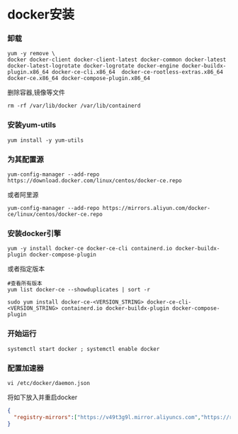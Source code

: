 #  docker安装 

### 卸载

```shell
yum -y remove \
docker docker-client docker-client-latest docker-common docker-latest docker-latest-logrotate docker-logrotate docker-engine docker-buildx-plugin.x86_64 docker-ce-cli.x86_64  docker-ce-rootless-extras.x86_64 docker-ce.x86_64 docker-compose-plugin.x86_64
```

删除容器,镜像等文件

```shell
rm -rf /var/lib/docker /var/lib/containerd
```

### 安装yum-utils

````shell
yum install -y yum-utils
````

### 为其配置源

```shell
yum-config-manager --add-repo https://download.docker.com/linux/centos/docker-ce.repo
```

或者阿里源

```shell
yum-config-manager --add-repo https://mirrors.aliyun.com/docker-ce/linux/centos/docker-ce.repo
```

### 安装docker引擎

```shell
yum -y install docker-ce docker-ce-cli containerd.io docker-buildx-plugin docker-compose-plugin
```

或者指定版本

````shell
#查看所有版本
yum list docker-ce --showduplicates | sort -r

sudo yum install docker-ce-<VERSION_STRING> docker-ce-cli-<VERSION_STRING> containerd.io docker-buildx-plugin docker-compose-plugin
````

### 开始运行

```shell
systemctl start docker ; systemctl enable docker
```

### 配置加速器

```shell
vi /etc/docker/daemon.json
```

将如下放入并重启docker

```json
{
  "registry-mirrors":["https://v49t3g9l.mirror.aliyuncs.com","https://registry.docker-cn.com"]
}
```

